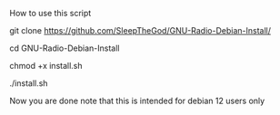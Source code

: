 How to use this script

git clone https://github.com/SleepTheGod/GNU-Radio-Debian-Install/

cd GNU-Radio-Debian-Install

chmod +x install.sh

./install.sh

Now you are done note that this is intended for debian 12 users only
